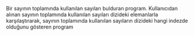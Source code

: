 Bir sayının toplamında kullanılan sayıları bulduran program.
Kullanıcıdan alınan sayının toplamında kullanılan sayıları dizideki elemanlarla karşılaştırarak,
sayının toplamında kullanılan sayıların dizideki hangi indezde olduğunu gösteren program
